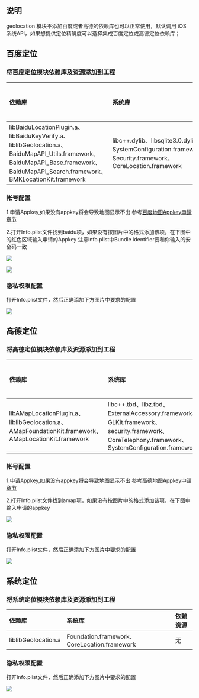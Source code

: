 ## 说明
geolocation 模块不添加百度或者高德的依赖库也可以正常使用，默认调用 iOS 系统API，如果想提供定位精确度可以选择集成百度定位或高德定位依赖库；

## 百度定位
### 将百度定位模块依赖库及资源添加到工程

|依赖库|系统库|依赖资源|
|:--|:--|:--|
|libBaiduLocationPlugin.a、libBaiduKeyVerify.a、liblibGeolocation.a、BaiduMapAPI_Utils.framework、BaiduMapAPI_Base.framework、BaiduMapAPI_Search.framework、BMKLocationKit.framework|libc++.dylib、libsqlite3.0.dylib、SystemConfiguration.framework、Security.framework、CoreLocation.framework|无|

### 帐号配置
1.申请Appkey,如果没有appkey将会导致地图显示不出
 参考[百度地图Appkey申请章节](http://ask.dcloud.net.cn/article/29)

2.打开Info.plist文件找到baidu项，如果没有按图片中的格式添加该项，在下图中的红色区域输入申请的Appkey
注意info.plist中Bundle identifier要和你输入的安全码一致

![](https://img.cdn.aliyun.dcloud.net.cn/nativedocs/5SDKiOS/map/1153.png)

![](https://img.cdn.aliyun.dcloud.net.cn/nativedocs/5SDKiOS/map/2460.png)

### 隐私权限配置
打开Info.plist文件，然后正确添加下方图片中要求的配置

![](https://img.cdn.aliyun.dcloud.net.cn/nativedocs/5SDKiOS/geolocation/geolocation.png)

## 高德定位
### 将高德定位模块依赖库及资源添加到工程

|依赖库|系统库|依赖资源|
|:--|:--|:--|
|libAMapLocationPlugin.a、liblibGeolocation.a、AMapFoundationKit.framework、AMapLocationKit.framework|libc++.tbd、libz.tbd、ExternalAccessory.framework、GLKit.framework、security.framework、CoreTelephony.framework、SystemConfiguration.framework|无|

### 帐号配置
1.申请Appkey,如果没有appkey将会导致地图显示不出
 参考[高德地图Appkey申请章节](http://lbs.amap.com/api/ios-sdk/guide/create-project/get-key)

2.打开Info.plist文件找到amap项，如果没有按图片中的格式添加该项，在下图中输入申请的appkey
   
![](https://img.cdn.aliyun.dcloud.net.cn/nativedocs/5SDKiOS/map/28806.png)

### 隐私权限配置
打开Info.plist文件，然后正确添加下方图片中要求的配置

![](https://img.cdn.aliyun.dcloud.net.cn/nativedocs/5SDKiOS/geolocation/geolocation.png)

## 系统定位
### 将系统定位模块依赖库及资源添加到工程

|依赖库|系统库|依赖资源|
|:--|:--|:--|
|liblibGeolocation.a|Foundation.framework、CoreLocation.framework|无|

### 隐私权限配置
打开Info.plist文件，然后正确添加下方图片中要求的配置

![](https://img.cdn.aliyun.dcloud.net.cn/nativedocs/5SDKiOS/geolocation/geolocation.png)